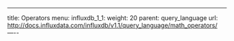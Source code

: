 ---
title: Operators
menu:
  influxdb_1_1:
    weight: 20
    parent: query_language
    url: http://docs.influxdata.com/influxdb/v1.1/query_language/math_operators/
—--

